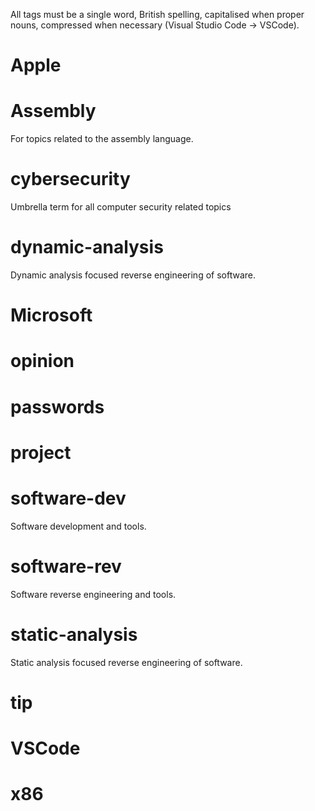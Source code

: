 All tags must be a single word, British spelling, capitalised when proper nouns, compressed when necessary (Visual Studio Code -> VSCode).

# Apple

# Assembly

For topics related to the assembly language.

# cybersecurity

Umbrella term for all computer security related topics

# dynamic-analysis

Dynamic analysis focused reverse engineering of software.

# Microsoft

# opinion

# passwords

# project

# software-dev

Software development and tools.

# software-rev

Software reverse engineering and tools.

# static-analysis

Static analysis focused reverse engineering of software.

# tip

# VSCode

# x86
